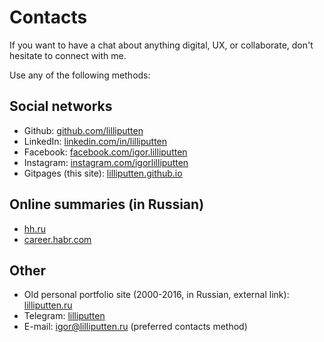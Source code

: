# Contacts

If you want to have a chat about anything digital, UX, or collaborate, don't
hesitate to connect with me.

Use any of the following methods:

## Social networks

- Github: [github.com/lilliputten](https://github.com/lilliputten)
- LinkedIn: [linkedin.com/in/lilliputten](http://linkedin.com/in/lilliputten)
- Facebook: [facebook.com/igor.lilliputten](https://facebook.com/igor.lilliputten)
- Instagram: [instagram.com/igorlilliputten](https://instagram.com/igorlilliputten)
- Gitpages (this site): [lilliputten.github.io](https://lilliputten.github.io)

## Online summaries (in Russian)

- [hh.ru](https://hh.ru/resume/d311fd1dff025511070039ed1f3946696f6451)
- [career.habr.com](https://career.habr.com/lilliputten)

## Other

- Old personal portfolio site (2000-2016, in Russian, external link): [lilliputten.ru](http://lilliputten.ru)
- Telegram: [lilliputten](https://t.me/lilliputten)
- E-mail: [igor@lilliputten.ru](mailto:igor@lilliputten.ru?subject=Hi%20Igor!) (preferred contacts method)

<!--
 @changed 2022.12.17, 00:32
-->
